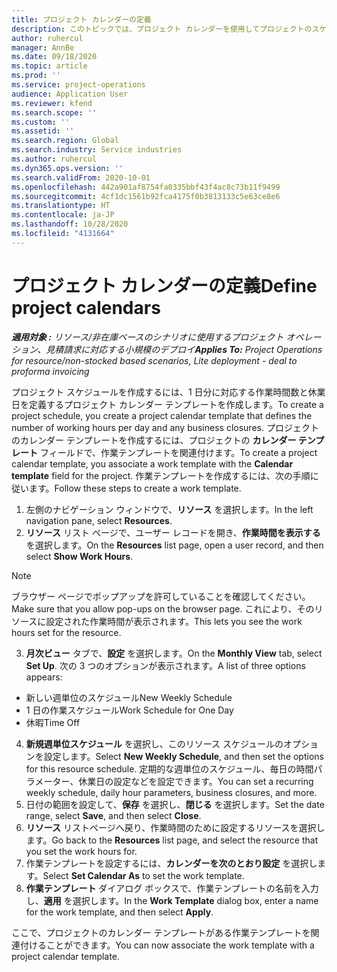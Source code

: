 ```yaml
---
title: プロジェクト カレンダーの定義
description: このトピックでは、プロジェクト カレンダーを使用してプロジェクトのスケジュールを追跡する方法について説明します。
author: ruhercul
manager: AnnBe
ms.date: 09/18/2020
ms.topic: article
ms.prod: ''
ms.service: project-operations
audience: Application User
ms.reviewer: kfend
ms.search.scope: ''
ms.custom: ''
ms.assetid: ''
ms.search.region: Global
ms.search.industry: Service industries
ms.author: ruhercul
ms.dyn365.ops.version: ''
ms.search.validFrom: 2020-10-01
ms.openlocfilehash: 442a901af8754fa0335bbf43f4ac8c73b11f9499
ms.sourcegitcommit: 4cf1dc1561b92fca4175f0b3813133c5e63ce8e6
ms.translationtype: HT
ms.contentlocale: ja-JP
ms.lasthandoff: 10/28/2020
ms.locfileid: "4131664"
---
```

# <a name="define-project-calendars"></a><span data-ttu-id="a8533-103">プロジェクト カレンダーの定義</span><span class="sxs-lookup"><span data-stu-id="a8533-103">Define project calendars</span></span>

<span data-ttu-id="a8533-104">_**適用対象 :** リソース/非在庫ベースのシナリオに使用するプロジェクト オペレーション、見積請求に対応する小規模のデプロイ_</span><span class="sxs-lookup"><span data-stu-id="a8533-104">_**Applies To:** Project Operations for resource/non-stocked based scenarios, Lite deployment - deal to proforma invoicing_</span></span>

<span data-ttu-id="a8533-105">プロジェクト スケジュールを作成するには、1 日分に対応する作業時間数と休業日を定義するプロジェクト カレンダー テンプレートを作成します。</span><span class="sxs-lookup"><span data-stu-id="a8533-105">To create a project schedule, you create a project calendar template that defines the number of working hours per day and any business closures.</span></span> <span data-ttu-id="a8533-106">プロジェクトのカレンダー テンプレートを作成するには、プロジェクトの **カレンダー テンプレート** フィールドで、作業テンプレートを関連付けます。</span><span class="sxs-lookup"><span data-stu-id="a8533-106">To create a project calendar template, you associate a work template with the **Calendar template** field for the project.</span></span> <span data-ttu-id="a8533-107">作業テンプレートを作成するには、次の手順に従います。</span><span class="sxs-lookup"><span data-stu-id="a8533-107">Follow these steps to create a work template.</span></span>

1. <span data-ttu-id="a8533-108">左側のナビゲーション ウィンドウで、**リソース** を選択します。</span><span class="sxs-lookup"><span data-stu-id="a8533-108">In the left navigation pane, select **Resources**.</span></span> 
2. <span data-ttu-id="a8533-109">**リソース** リスト ページで、ユーザー レコードを開き、**作業時間を表示する** を選択します。</span><span class="sxs-lookup"><span data-stu-id="a8533-109">On the **Resources** list page, open a user record, and then select **Show Work Hours**.</span></span>

  > [!NOTE]
  > <span data-ttu-id="a8533-110">ブラウザー ページでポップアップを許可していることを確認してください。</span><span class="sxs-lookup"><span data-stu-id="a8533-110">Make sure that you allow pop-ups on the browser page.</span></span> <span data-ttu-id="a8533-111">これにより、そのリソースに設定された作業時間が表示されます。</span><span class="sxs-lookup"><span data-stu-id="a8533-111">This lets you see the work hours set for the resource.</span></span>
  
3. <span data-ttu-id="a8533-112">**月次ビュー** タブで、**設定** を選択します。</span><span class="sxs-lookup"><span data-stu-id="a8533-112">On the **Monthly View** tab, select **Set Up**.</span></span> <span data-ttu-id="a8533-113">次の 3 つのオプションが表示されます。</span><span class="sxs-lookup"><span data-stu-id="a8533-113">A list of three options appears:</span></span> 

  - <span data-ttu-id="a8533-114">新しい週単位のスケジュール</span><span class="sxs-lookup"><span data-stu-id="a8533-114">New Weekly Schedule</span></span>
  - <span data-ttu-id="a8533-115">1 日の作業スケジュール</span><span class="sxs-lookup"><span data-stu-id="a8533-115">Work Schedule for One Day</span></span>
  - <span data-ttu-id="a8533-116">休暇</span><span class="sxs-lookup"><span data-stu-id="a8533-116">Time Off</span></span>

4. <span data-ttu-id="a8533-117">**新規週単位スケジュール** を選択し、このリソース スケジュールのオプションを設定します。</span><span class="sxs-lookup"><span data-stu-id="a8533-117">Select **New Weekly Schedule**, and then set the options for this resource schedule.</span></span> <span data-ttu-id="a8533-118">定期的な週単位のスケジュール、毎日の時間パラメーター、休業日の設定などを設定できます。</span><span class="sxs-lookup"><span data-stu-id="a8533-118">You can set a recurring weekly schedule, daily hour parameters, business closures, and more.</span></span>
5. <span data-ttu-id="a8533-119">日付の範囲を設定して、**保存** を選択し、**閉じる** を選択します。</span><span class="sxs-lookup"><span data-stu-id="a8533-119">Set the date range, select **Save**, and then select **Close**.</span></span> 
6. <span data-ttu-id="a8533-120">**リソース** リストページへ戻り、作業時間のために設定するリソースを選択します。</span><span class="sxs-lookup"><span data-stu-id="a8533-120">Go back to the **Resources** list page, and select the resource that you set the work hours for.</span></span> 
7. <span data-ttu-id="a8533-121">作業テンプレートを設定するには、**カレンダーを次のとおり設定** を選択します。</span><span class="sxs-lookup"><span data-stu-id="a8533-121">Select **Set Calendar As** to set the work template.</span></span> 
8. <span data-ttu-id="a8533-122">**作業テンプレート** ダイアログ ボックスで、作業テンプレートの名前を入力し、**適用** を選択します。</span><span class="sxs-lookup"><span data-stu-id="a8533-122">In the **Work Template** dialog box, enter a name for the work template, and then select **Apply**.</span></span> 

<span data-ttu-id="a8533-123">ここで、プロジェクトのカレンダー テンプレートがある作業テンプレートを関連付けることができます。</span><span class="sxs-lookup"><span data-stu-id="a8533-123">You can now associate the work template with a project calendar template.</span></span>
